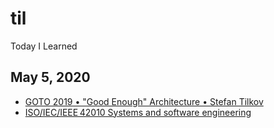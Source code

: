 # til
Today I Learned

## May 5, 2020
* [GOTO 2019 • "Good Enough" Architecture • Stefan Tilkov](https://www.youtube.com/watch?v=PzEox3szeRc)
* [ISO/IEC/IEEE 42010 Systems and software engineering](https://en.wikipedia.org/wiki/ISO/IEC_42010)
